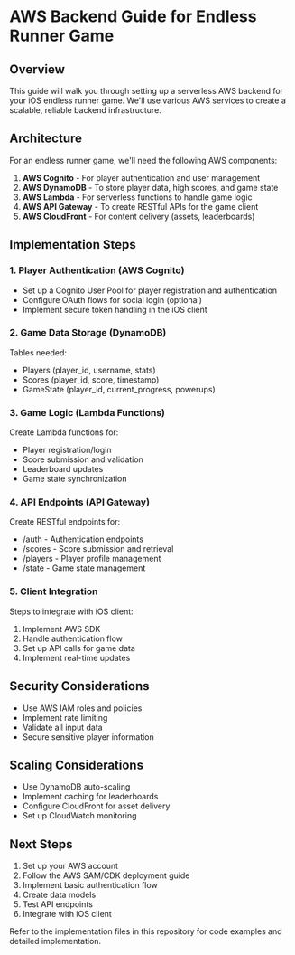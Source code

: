 # AWS Backend Guide for Endless Runner Game

## Overview
This guide will walk you through setting up a serverless AWS backend for your iOS endless runner game. We'll use various AWS services to create a scalable, reliable backend infrastructure.

## Architecture
For an endless runner game, we'll need the following AWS components:

1. **AWS Cognito** - For player authentication and user management
2. **AWS DynamoDB** - To store player data, high scores, and game state
3. **AWS Lambda** - For serverless functions to handle game logic
4. **AWS API Gateway** - To create RESTful APIs for the game client
5. **AWS CloudFront** - For content delivery (assets, leaderboards)

## Implementation Steps

### 1. Player Authentication (AWS Cognito)
- Set up a Cognito User Pool for player registration and authentication
- Configure OAuth flows for social login (optional)
- Implement secure token handling in the iOS client

### 2. Game Data Storage (DynamoDB)
Tables needed:
- Players (player_id, username, stats)
- Scores (player_id, score, timestamp)
- GameState (player_id, current_progress, powerups)

### 3. Game Logic (Lambda Functions)
Create Lambda functions for:
- Player registration/login
- Score submission and validation
- Leaderboard updates
- Game state synchronization

### 4. API Endpoints (API Gateway)
Create RESTful endpoints for:
- /auth - Authentication endpoints
- /scores - Score submission and retrieval
- /players - Player profile management
- /state - Game state management

### 5. Client Integration
Steps to integrate with iOS client:
1. Implement AWS SDK
2. Handle authentication flow
3. Set up API calls for game data
4. Implement real-time updates

## Security Considerations
- Use AWS IAM roles and policies
- Implement rate limiting
- Validate all input data
- Secure sensitive player information

## Scaling Considerations
- Use DynamoDB auto-scaling
- Implement caching for leaderboards
- Configure CloudFront for asset delivery
- Set up CloudWatch monitoring

## Next Steps
1. Set up your AWS account
2. Follow the AWS SAM/CDK deployment guide
3. Implement basic authentication flow
4. Create data models
5. Test API endpoints
6. Integrate with iOS client

Refer to the implementation files in this repository for code examples and detailed implementation.